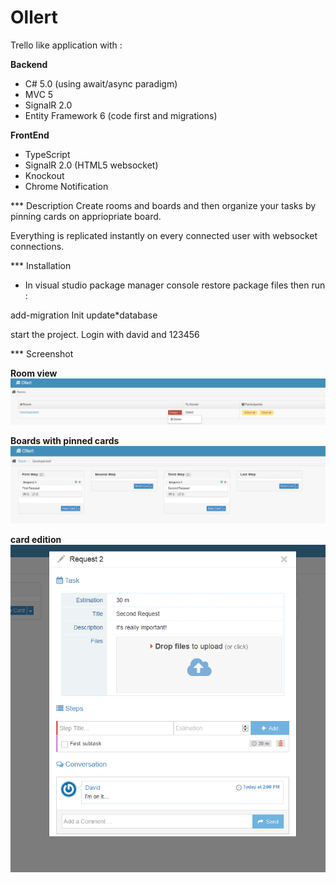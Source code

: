 Ollert
==================

Trello like application with :

**Backend**
* C# 5.0 (using await/async paradigm)
* MVC 5
* SignalR 2.0
* Entity Framework 6 (code first and migrations)

**FrontEnd**
* TypeScript
* SignalR 2.0 (HTML5 websocket)
* Knockout
* Chrome Notification

*** Description
Create rooms and boards and then organize your tasks by pinning cards on appriopriate board.

Everything is replicated instantly on every connected user with websocket connections.

*** Installation
* In visual studio package manager console restore package files then run :

add-migration Init
update*database

start the project.
Login with david and 123456

*** Screenshot

**Room view**
![GitHub Logo](/docs/Capture.PNG)

**Boards with pinned cards**
![GitHub Logo](/docs/Capture2.PNG)

**card edition**
![GitHub Logo](/docs/Capture3.PNG)
